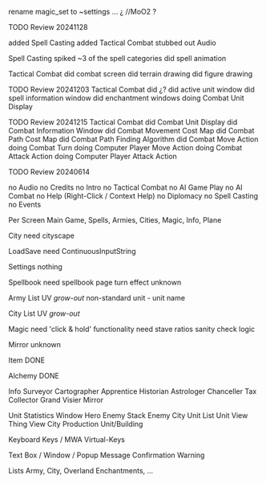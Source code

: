 


rename magic_set to ~settings ... ¿ //MoO2 ?



TODO Review 20241128

added Spell Casting
added Tactical Combat
stubbed out Audio

Spell Casting
    spiked ~3 of the spell categories
    did spell animation
    

Tactical Combat
    did combat screen
    did terrain drawing
    did figure drawing



TODO Review 20241203
Tactical Combat
    did ¿?
    did active unit window
    did spell information window
    did enchantment windows
    doing Combat Unit Display



TODO Review 20241215
Tactical Combat
    did Combat Unit Display
    did Combat Information Window
    did Combat Movement Cost Map
    did Combat Path Cost Map
    did Combat Path Finding Algorithm
    did Combat Move Action
    doing Combat Turn
    doing Computer Player Move Action
    doing Combat Attack Action
    doing Computer Player Attack Action










TODO Review 20240614

no Audio
no Credits
no Intro
no Tactical Combat
no AI Game Play
no AI Combat
no Help (Right-Click / Context Help)
no Diplomacy
no Spell Casting
no Events


Per Screen
Main
    Game, Spells, Armies, Cities, Magic, Info, Plane

City
    need cityscape

LoadSave
    need ContinuousInputString

Settings
    nothing

Spellbook
    need spellbook page turn effect
    unknown

Army List
    UV *grow-out*
    non-standard unit - unit name

City List
    UV *grow-out*

Magic
    need 'click & hold' functionality
    need stave ratios sanity check logic

Mirror
    unknown

Item
    DONE

Alchemy
    DONE

Info
    Surveyor
    Cartographer
    Apprentice
    Historian
    Astrologer
    Chanceller
    Tax Collector
    Grand Visier
    Mirror

Unit Statistics Window
Hero
Enemy Stack
Enemy City
Unit List
Unit View
Thing View
    City Production Unit/Building


Keyboard Keys / MWA Virtual-Keys

Text Box / Window / Popup
Message
Confirmation
Warning

Lists
Army, City, Overland Enchantments, ...

